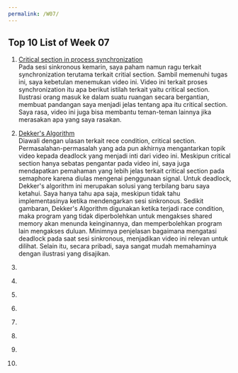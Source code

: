 ```yaml
---
permalink: /W07/
---
```


## Top 10 List of Week 07

1. [Critical section in process synchronization](https://www.youtube.com/watch?v=eKKc0d7kzww)<br/>
Pada sesi sinkronous kemarin, saya paham namun ragu terkait synchronization terutama terkait critial section. Sambil memenuhi tugas ini, saya kebetulan menemukan video ini. Video ini terkait proses synchronization itu apa berikut istilah terkait yaitu critical section. Ilustrasi orang masuk ke dalam suatu ruangan secara bergantian, membuat pandangan saya menjadi jelas tentang apa itu critical section. Saya rasa, video ini juga bisa membantu teman-teman lainnya jika merasakan apa yang saya rasakan.

2. [Dekker's Algorithm](https://www.youtube.com/watch?v=MqnpIwN7dz0)<br/>
Diawali dengan ulasan terkait rece condition, critical section. Permasalahan-permasalah yang ada pun akhirnya mengantarkan topik video kepada deadlock yang menjadi inti dari video ini. Meskipun critical section hanya sebatas pengantar pada video ini, saya juga mendapatkan pemahaman yang lebih jelas terkait critical section pada semaphore karena diulas mengenai penggunaan signal. Untuk deadlock, Dekker's algorithm ini merupakan solusi yang terbilang baru saya ketahui. Saya hanya tahu apa saja, meskipun tidak tahu implementasinya ketika mendengarkan sesi sinkronous. Sedikit gambaran, Dekker's Algorithm digunakan ketika terjadi race condition, maka program yang tidak diperbolehkan untuk mengakses shared memory akan menunda keinginannya, dan memperbolehkan program lain mengakses duluan. Minimnya penjelasan bagaimana mengatasi deadlock pada saat sesi sinkronous, menjadikan video ini relevan untuk dilihat. Selain itu, secara pribadi, saya sangat mudah memahaminya dengan ilustrasi yang disajikan. 

3. []()<br/> 

4. []()<br/>

5. []()<br/>

6. []()<br/>

7. []()<br/>

8. []()<br/>

9. []()<br/>

10. []()<br/>
